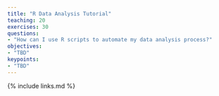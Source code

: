 ```yaml
---
title: "R Data Analysis Tutorial"
teaching: 20
exercises: 30
questions:
- "How can I use R scripts to automate my data analysis process?"
objectives:
- "TBD"
keypoints:
- "TBD"
---
```




{% include links.md %}
